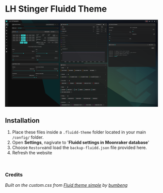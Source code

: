 # LH Stinger Fluidd Theme

![Screenshot](screenshot.png)
   
## Installation

1. Place these files inside a `.fluidd-theme` folder located in your main `/config/` folder.  
2. Open **Settings**, nagivate to '**Fluidd settings in Moonraker database**'  
3. Choose `Restore`and load the `backup-fluidd.json` file provided here.
4. Refresh the website

<br>

### Credits

 *Built on the custom.css from [Fluid theme simple](https://github.com/bumbeng/Fluidd_theme_simple) by [bumbeng ](https://github.com/bumbeng)*
